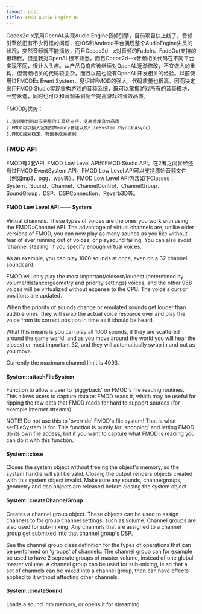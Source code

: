 ```yaml
---
layout: post
title: FMOD Audio Engine 01
---
```


Cocos2d-x采用OpenAL实现Audio Engine音频引擎，目前项目快上线了，音频引擎依旧有不少奇怪的问题，在iOS和Android平台偶现整个AudioEngine失灵的状况，突然音频就不能播放，而且Cocos2d－x对音频的FadeIn、FadeOut支持的很糟糕。但是我对OpenAL很不熟悉，而且Cocos2d－x音频相关代码在不同平台实现不同，很让人头疼。从产品角度应该继续对OpenAL逐渐修改，不宜做大的重构，但音频相关的代码较复杂，而且以前也没有OpenAL开发相关的经验。以前使用过FMODEx Event System，见识过FMOD的强大，代码质量也很高。因而决定采用FMOD Studio实现重构游戏的音频系统，既可以掌握游戏所有的音频模块，一劳永逸，同时也可以和音频策划配合提高游戏的音效品质。

FMOD的优势：

	1.音频策划可以有完整的工具链支持，提高游戏音效品质
	2.FMOD可以接入定制的Memory管理以及FileSystem（Sync和Async）
	3.FMOD成熟稳定，有诸多成熟案例

### FMOD API

FMOD有2套API: FMOD Low Level API和FMOD Studio API。在2者之间曾经还有过FMOD EventSystem API。FMOD Low Level API可以支持原始音频文件（例如mp3，ogg，wav等）。FMOD Low Level API包含如下Classes：System，Sound，Channel，ChannelControl，ChannelGroup，SoundGroup，DSP，DSPConnection，Reverb3D等。

#### FMOD Low Level API —— System

Virtual channels.
These types of voices are the ones you work with using the FMOD::Channel API. The advantage of virtual channels are, unlike older versions of FMOD, you can now play as many sounds as you like without fear of ever running out of voices, or playsound failing. You can also avoid 'channel stealing' if you specify enough virtual voices.

As an example, you can play 1000 sounds at once, even on a 32 channel soundcard.

FMOD will only play the most important/closest/loudest (determined by volume/distance/geometry and priority settings) voices, and the other 968 voices will be virtualized without expense to the CPU. The voice's cursor positions are updated.

When the priority of sounds change or emulated sounds get louder than audible ones, they will swap the actual voice resource over and play the voice from its correct position in time as it should be heard.

What this means is you can play all 1000 sounds, if they are scattered around the game world, and as you move around the world you will hear the closest or most important 32, and they will automatically swap in and out as you move.

Currently the maximum channel limit is 4093.

#### System::attachFileSystem
Function to allow a user to 'piggyback' on FMOD's file reading routines. This allows users to capture data as FMOD reads it, which may be useful for ripping the raw data that FMOD reads for hard to support sources (for example internet streams).

NOTE! Do not use this to 'override' FMOD's file system! That is what setFileSystem is for. This function is purely for 'snooping' and letting FMOD do its own file access, but if you want to capture what FMOD is reading you can do it with this function.

#### System::close
Closes the system object without freeing the object's memory, so the system handle will still be valid.
Closing the output renders objects created with this system object invalid. Make sure any sounds, channelgroups, geometry and dsp objects are released before closing the system object.

#### System::createChannelGroup
Creates a channel group object. These objects can be used to assign channels to for group channel settings, such as volume.
Channel groups are also used for sub-mixing. Any channels that are assigned to a channel group get submixed into that channel group's DSP.

See the channel group class definition for the types of operations that can be performed on 'groups' of channels.
The channel group can for example be used to have 2 seperate groups of master volume, instead of one global master volume.
A channel group can be used for sub-mixing, ie so that a set of channels can be mixed into a channel group, then can have effects applied to it without affecting other channels.

#### System::createSound
Loads a sound into memory, or opens it for streaming.
